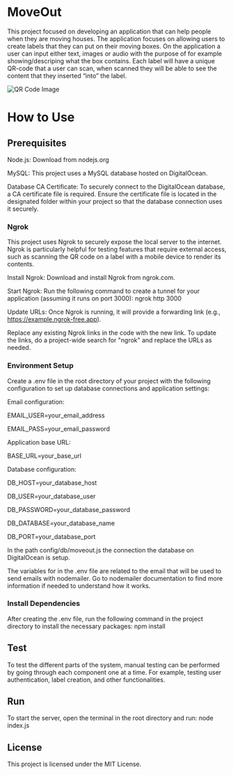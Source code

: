 # MoveOut

This project focused on developing an application that can help people when they are moving houses. The application focuses on allowing users to create labels that they can put on their moving boxes. On the application a user can input either text, images or audio with the purpose of for example showing/descriping what the box contains. Each label will have a unique QR-code that a user can scan, when scanned they will be able to see the content that they inserted “into” the label.


![QR Code Image](https://drive.google.com/uc?export=view&id=143EuKLkbWkeikiwOTVi7kLW3J81EySia)


# How to Use

## Prerequisites

Node.js: Download from nodejs.org

MySQL: This project uses a MySQL database hosted on DigitalOcean.

Database CA Certificate:
To securely connect to the DigitalOcean database, a CA certificate file is required. Ensure the certificate file is located in the designated folder within your project so that the database connection uses it securely.

### Ngrok

This project uses Ngrok to securely expose the local server to the internet. Ngrok is particularly helpful for testing features that require external access, such as scanning the QR code on a label with a mobile device to render its contents.

Install Ngrok: Download and install Ngrok from ngrok.com.

Start Ngrok: Run the following command to create a tunnel for your application (assuming it runs on port 3000): ngrok http 3000

Update URLs: Once Ngrok is running, it will provide a forwarding link (e.g., https://example.ngrok-free.app).

Replace any existing Ngrok links in the code with the new link. To update the links, do a project-wide search for "ngrok" and replace the URLs as needed.

### Environment Setup

Create a .env file in the root directory of your project with the following configuration to set up database connections and application settings:

Email configuration:

EMAIL_USER=your_email_address

EMAIL_PASS=your_email_password

Application base URL:

BASE_URL=your_base_url

Database configuration:

DB_HOST=your_database_host

DB_USER=your_database_user

DB_PASSWORD=your_database_password

DB_DATABASE=your_database_name

DB_PORT=your_database_port

In the path config/db/moveout.js the connection the database on DigitalOcean is setup.

The variables for in the .env file are related to the email that will be used to send emails with nodemailer. Go to nodemailer documentation to find more information if needed to understand how it works.

### Install Dependencies

After creating the .env file, run the following command in the project directory to install the necessary packages: npm install

## Test

To test the different parts of the system, manual testing can be performed by going through each component one at a time. For example, testing user authentication, label creation, and other functionalities.

## Run

To start the server, open the terminal in the root directory and run: node index.js

## License

This project is licensed under the MIT License.
